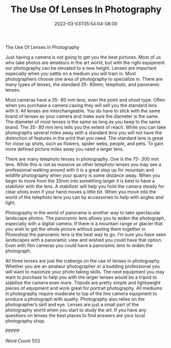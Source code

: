 ﻿---
title: "The Use Of Lenses In Photography"
date: 2022-03-03T05:54:04-08:00
description: "TXT Tips for Web Success"
featured_image: "/images/TXT.jpg"
tags: ["TXT"]
---

The Use Of Lenses In Photography

Just having a camera is not going to get you the best pictures.  Most of us who take photos are amateurs in the art world, but with the right equipment our photography can be elevated to a new height.  Lenses are important especially when you settle on a medium you will train in.  Most photographers choose one area of photography to specialize in.  There are many types of lenses, the standard 35- 80mm, telephoto, and panoramic lenses.  

Most cameras have a 35- 80 mm lens, even the point and shoot type.  Often when you purchase a camera casing they will sell you the standard lens with it.  All lenses are interchangeable.  You do have to stick with the same brand of lenses as your camera and make sure the diameter is the same.  The diameter of most lenses is the same as long as you keep to the same brand.  The 35- 80 mm lens tells you the extent of reach.  While you can take photographs several miles away with a standard lens you will not have the distinction of features in the print that you need.  The standard lens is great for close up shots, such as flowers, spider webs, people, and pets.  To gain more defined picture miles away you need a larger lens.

There are many telephoto lenses in photography.  One is the 75- 300 mm lens.  While this is not as massive as other telephoto lenses you may see a professional walking around with it is a great step up for mountain and wildlife photography when your quarry is some distance away.  When you begin to move from the 35mm into something larger it is best to have a stabilizer with the lens.  A stabilizer will help you hold the camera steady for clear shots even if your hand moves a little bit.  When you move into the world of the telephoto lens you can by accessories to help with angles and light. 

Photography in the world of panorama is another way to take spectacular landscape photos.  The panoramic lens allows you to widen the photograph, especially with a digital camera.  If there is a mountain range or glacier that you wish to get the whole picture without pasting them together in Photoshop the panoramic lens is the best way to go.  I’m sure you have seen landscapes with a panoramic view and wished you could have that option.  Even with film cameras you could have a panoramic lens to widen the photograph.  

All three lenses are just the icebergs on the use of lenses in photography.  Whether you are an amateur photographer or a budding professional you will want to maximize your photo taking skills.  The next equipment you may want to purchase to help you with the larger lenses would be a tripod to stabilize the camera even more.  Tripods are pretty simple and lightweight pieces of equipment and work great for portrait photography.  All mediums in photography require moderate to top of the line camera equipment to produce a photograph with quality.  Photography also relies on the photographer’s skill and eye.  Lenses are just a small part of the photography world when you start to study the art.  If you have any questions on lenses the best places to find answers are your local photography shop.

PPPPP

Word Count 553

